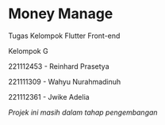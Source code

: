# Money Manage

Tugas Kelompok Flutter Front-end

Kelompok G

221112453 - Reinhard Prasetya

221111309 - Wahyu Nurahmadinuh

221112361 - Jwike Adelia

*Projek ini masih dalam tahap pengembangan*
